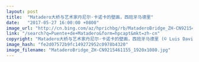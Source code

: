 ```yaml
---
layout: post
title:  "Matadero大桥与艺术家丹尼尔·卡诺卡的壁画，西班牙马德里"
date:   "2017-05-27 16:00:00 +0800"
image_url: "http://cn.bing.com/az/hprichbg/rb/MataderoBridge_ZH-CN9215461155_1920x1080.jpg"
link: "/search?q=Puente+de+Matadero&form=hpcapt&mkt=zh-cn"
copyright: "Matadero大桥与艺术家丹尼尔·卡诺卡的壁画，西班牙马德里 (© Luis Davilla/age fotostock)"
image_hash: "fe2d07572b9fc149272952c0978b4320"
image_filename: "MataderoBridge_ZH-CN9215461155_1920x1080.jpg"
---
```

